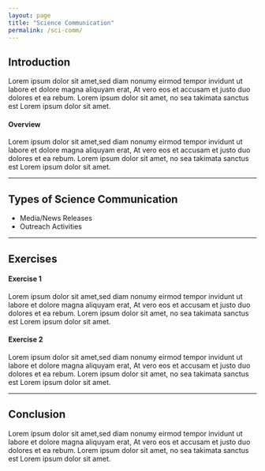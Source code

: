 ```yaml
---
layout: page
title: "Science Communication"
permalink: /sci-comm/
---
```


## Introduction

Lorem ipsum dolor sit amet,sed diam nonumy eirmod tempor invidunt ut labore et dolore magna aliquyam erat,  At vero eos et accusam et justo duo dolores et ea rebum.  Lorem ipsum dolor sit amet,  no sea takimata sanctus est Lorem ipsum dolor sit amet.  

#### Overview

Lorem ipsum dolor sit amet,sed diam nonumy eirmod tempor invidunt ut labore et dolore magna aliquyam erat,  At vero eos et accusam et justo duo dolores et ea rebum.  Lorem ipsum dolor sit amet,  no sea takimata sanctus est Lorem ipsum dolor sit amet.  

<hr>

## Types of Science Communication

- Media/News Releases
- Outreach Activities

<hr>

## Exercises

#### Exercise 1

Lorem ipsum dolor sit amet,sed diam nonumy eirmod tempor invidunt ut labore et dolore magna aliquyam erat,  At vero eos et accusam et justo duo dolores et ea rebum.  Lorem ipsum dolor sit amet,  no sea takimata sanctus est Lorem ipsum dolor sit amet.  

#### Exercise 2

Lorem ipsum dolor sit amet,sed diam nonumy eirmod tempor invidunt ut labore et dolore magna aliquyam erat,  At vero eos et accusam et justo duo dolores et ea rebum.  Lorem ipsum dolor sit amet,  no sea takimata sanctus est Lorem ipsum dolor sit amet.  

<hr>

## Conclusion

Lorem ipsum dolor sit amet,sed diam nonumy eirmod tempor invidunt ut labore et dolore magna aliquyam erat,  At vero eos et accusam et justo duo dolores et ea rebum.  Lorem ipsum dolor sit amet,  no sea takimata sanctus est Lorem ipsum dolor sit amet.  
